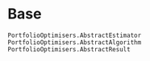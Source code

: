 # Base

```@docs
PortfolioOptimisers.AbstractEstimator
PortfolioOptimisers.AbstractAlgorithm
PortfolioOptimisers.AbstractResult
```
